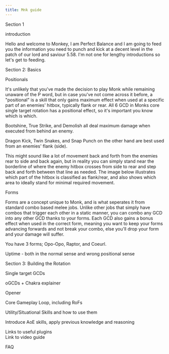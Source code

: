 ```yaml
---
title: Mnk guide
---
```

Section 1

introduction

Hello and welcome to Monkey, I am Perfect Balance and I am going to feed you the information you need to punch and kick at a decent level in the patch of our lord and saviour 5.58. I'm not one for lengthy introductions so let's get to feeding.



Section 2: Basics

Positionals

It's unlikely that you've made the decision to play Monk while remaining unaware of the P word, but in case you've not come across it before, a "positional" is a skill that only gains maximum effect when used at a specific part of an enemies' hitbox, typically flank or rear. All 6 GCD in Monks core single target rotation has a positional effect, so it's important you know which is which.

Bootshine, True Strike, and Demolish all deal maximum damage when executed from behind an enemy.

Dragon Kick, Twin Snakes, and Snap Punch on the other hand are best used from an enemies' flank (side).

This might sound like a lot of movement back and forth from the enemies rear to side and back again, but in reality you can simply stand near the borderline of where the enemy hitbox crosses from side to rear and step back and forth between that line as needed. The image below illustrates which part of the hitbox is classified as flank/rear, and also shows which area to ideally stand for minimal required movement.



Forms

Forms are a concept unique to Monk, and is what seperates it from standard combo based melee jobs. Unlike other jobs that simply have combos that trigger each other in a static manner, you can combo any GCD into any other GCD thanks to your forms. Each GCD also gains a bonus effect when used in the correct form, meaning you want to keep your forms advancing forwards and not break your combo, else you'll drop your form and your damage will suffer.

You have 3 forms; Opo-Opo, Raptor, and Coeurl.



Uptime - both in the normal sense and wrong positional sense



Section 3: Building the Rotation

Single target GCDs

oGCDs + Chakra explainer

Opener

Core Gameplay Loop, including RoFs

Utility/Situational Skills and how to use them

Introduce AoE skills, apply previous knowledge and reasoning

Links to useful plugins\
Link to video guide

FAQ